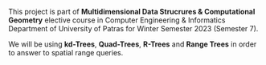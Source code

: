 This project is part of **Multidimensional Data Strucrures & Computational Geometry** elective course in Computer Engineering & Informatics Department of University of Patras for Winter Semester 2023 (Semester 7).

We will be using **kd-Trees**, **Quad-Trees**, **R-Trees** and **Range Trees** in order to answer to spatial range queries.
